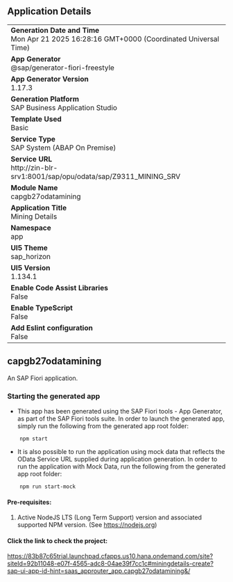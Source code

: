 ## Application Details
|               |
| ------------- |
|**Generation Date and Time**<br>Mon Apr 21 2025 16:28:16 GMT+0000 (Coordinated Universal Time)|
|**App Generator**<br>@sap/generator-fiori-freestyle|
|**App Generator Version**<br>1.17.3|
|**Generation Platform**<br>SAP Business Application Studio|
|**Template Used**<br>Basic|
|**Service Type**<br>SAP System (ABAP On Premise)|
|**Service URL**<br>http://zin-blr-srv1:8001/sap/opu/odata/sap/Z9311_MINING_SRV|
|**Module Name**<br>capgb27odatamining|
|**Application Title**<br>Mining Details|
|**Namespace**<br>app|
|**UI5 Theme**<br>sap_horizon|
|**UI5 Version**<br>1.134.1|
|**Enable Code Assist Libraries**<br>False|
|**Enable TypeScript**<br>False|
|**Add Eslint configuration**<br>False|

## capgb27odatamining

An SAP Fiori application.

### Starting the generated app

-   This app has been generated using the SAP Fiori tools - App Generator, as part of the SAP Fiori tools suite.  In order to launch the generated app, simply run the following from the generated app root folder:

```
    npm start
```

- It is also possible to run the application using mock data that reflects the OData Service URL supplied during application generation.  In order to run the application with Mock Data, run the following from the generated app root folder:

```
    npm run start-mock
```

#### Pre-requisites:

1. Active NodeJS LTS (Long Term Support) version and associated supported NPM version.  (See https://nodejs.org)


#### Click the link to check the project:

https://83b87c65trial.launchpad.cfapps.us10.hana.ondemand.com/site?siteId=92b11048-e07f-4565-adc8-04ae39f7cc1c#miningdetails-create?sap-ui-app-id-hint=saas_approuter_app.capgb27odatamining&/


